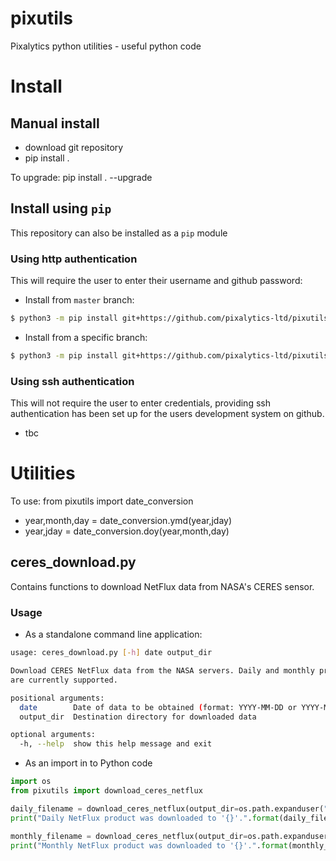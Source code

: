 # pixutils
Pixalytics python utilities - useful python code

# Install

## Manual install
- download git repository
- pip install .

To upgrade: pip install . --upgrade

## Install using `pip`

This repository can also be installed as a `pip` module

### Using http authentication

This will require the user to enter their username and github password:

- Install from `master` branch: 
```bash
$ python3 -m pip install git+https://github.com/pixalytics-ltd/pixutils.git
```
- Install from a specific branch:
```bash
$ python3 -m pip install git+https://github.com/pixalytics-ltd/pixutils.git@feature/7
```
 
### Using ssh authentication

This will not require the user to enter credentials, providing ssh authentication has been set up for the users
 development system on github.

- tbc 

# Utilities

To use: from pixutils import date_conversion
- year,month,day = date_conversion.ymd(year,jday)
- year,jday = date_conversion.doy(year,month,day)

## ceres_download.py

Contains functions to download NetFlux data from NASA's CERES sensor.

### Usage

* As a standalone command line application:
```bash
usage: ceres_download.py [-h] date output_dir

Download CERES NetFlux data from the NASA servers. Daily and monthly products
are currently supported.

positional arguments:
  date        Date of data to be obtained (format: YYYY-MM-DD or YYYY-MM)
  output_dir  Destination directory for downloaded data

optional arguments:
  -h, --help  show this help message and exit
```

* As an import in to Python code
```python
import os
from pixutils import download_ceres_netflux

daily_filename = download_ceres_netflux(output_dir=os.path.expanduser("~"), year=2020, month=1, day=1)
print("Daily NetFlux product was downloaded to '{}'.".format(daily_filename))

monthly_filename = download_ceres_netflux(output_dir=os.path.expanduser("~"), year=2020, month=1)
print("Monthly NetFlux product was downloaded to '{}'.".format(monthly_filename))
```